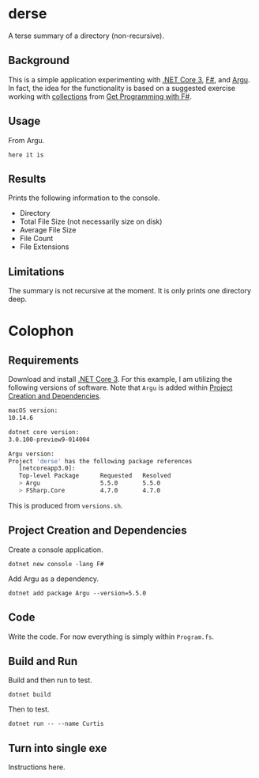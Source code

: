 # derse

A terse summary of a directory (non-recursive).

## Background

This is a simple application experimenting with [.NET Core 3](https://dotnet.microsoft.com/download/dotnet-core/3.0), [F#](https://fsharp.org/), and [Argu](https://fsprojects.github.io/Argu/). In fact, the idea for the functionality is based on a suggested exercise working with [collections](https://livebook.manning.com/book/get-programming-with-f-sharp/chapter-16/) from [Get Programming with F#](https://www.manning.com/books/get-programming-with-f-sharp).

## Usage

From Argu.

```
here it is
```

## Results

Prints the following information to the console.

- Directory
- Total File Size (not necessarily size on disk)
- Average File Size
- File Count
- File Extensions

## Limitations

The summary is not recursive at the moment. It is only prints one directory deep.

# Colophon

## Requirements

Download and install [.NET Core 3](https://dotnet.microsoft.com/download/dotnet-core/3.0). For this example, I am utilizing the following versions of software. Note that `Argu` is added within [Project Creation and Dependencies](project-creation-and-dependencies).

```sh
macOS version:
10.14.6

dotnet core version:
3.0.100-preview9-014004

Argu version:
Project 'derse' has the following package references
   [netcoreapp3.0]:
   Top-level Package      Requested   Resolved
   > Argu                 5.5.0       5.5.0
   > FSharp.Core          4.7.0       4.7.0
```

This is produced from `versions.sh`.

## Project Creation and Dependencies

Create a console application.

```
dotnet new console -lang F#
```

Add Argu as a dependency.

```
dotnet add package Argu --version=5.5.0
```

## Code

Write the code. For now everything is simply within `Program.fs`.

## Build and Run

Build and then run to test.

```
dotnet build
```

Then to test.

```
dotnet run -- --name Curtis
```

## Turn into single exe

Instructions here.

